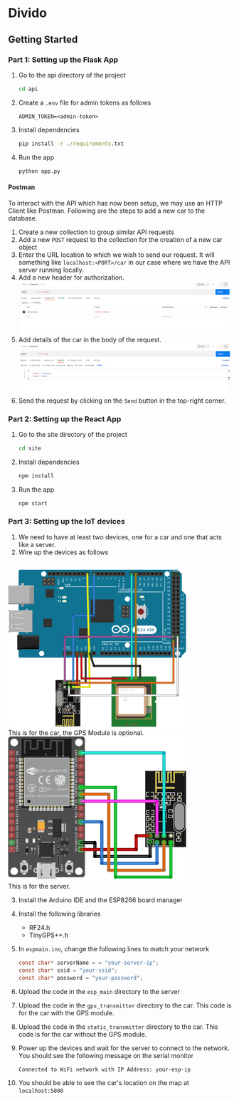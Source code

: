 # Divido

## Getting Started

### Part 1: Setting up the Flask App
1. Go to the api directory of the project
    ```cmd
    cd api
    ```
2. Create a `.env` file for admin tokens as follows
    ```.env
    ADMIN_TOKEN=<admin-token>
    ```
3. Install dependencies
    ```cmd
    pip install -r ./requirements.txt
    ```
4. Run the app
    ```cmd
    python app.py
    ```
#### Postman
To interact with the API which has now been setup, we may use an HTTP Client like Postman. Following are the steps to add a new car to the database.
1. Create a new collection to group similar API requests
2. Add a new `POST` request to the collection for the creation of a new car object
3. Enter the URL location to which we wish to send our request. It will something like `localhost:<PORT>/car` in our case where we have the API server running locally.
4. Add a new header for authorization.
![](./pics/header.png)
5. Add details of the car in the body of the request.
![](./pics/body.png)
6. Send the request by clicking on the `Send` button in the top-right corner.


### Part 2: Setting up the React App
1. Go to the site directory of the project
    ```cmd
    cd site
    ```
2. Install dependencies
    ```cmd
    npm install
    ```
3. Run the app
    ```cmd
    npm start
    ```

### Part 3: Setting up the IoT devices
1. We need to have at least two devices, one for a car and one that acts like a server.
2. Wire up the devices as follows
<br>
<img src="pics/mega_schema.png" alt="drawing" width="400"/>
<br>
This is for the car, the GPS Module is optional.
<br>
<img src="pics/esp_schema.png" alt="drawing" width="400"/>
<br>
This is for the server.

3. Install the Arduino IDE and the ESP8266 board manager
4. Install the following libraries
    - RF24.h
    - TinyGPS++.h

5. In `espmain.ino`, change the following lines to match your network
    ```c
    const char* serverName = = "your-server-ip";
    const char* ssid = "your-ssid";
    const char* password = "your-password";
    ```
6. Upload the code in the `esp_main` directory to the server
7. Upload the code in the `gps_transmitter` directory to the car. This code is for the car with the GPS module.
8. Upload the code in the `static_transmitter` directory to the car. This code is for the car without the GPS module.
9. Power up the devices and wait for the server to connect to the network. You should see the following message on the serial monitor
    ```
    Connected to WiFi network with IP Address: your-esp-ip
    ```
10. You should be able to see the car's location on the map at `localhost:5000`
